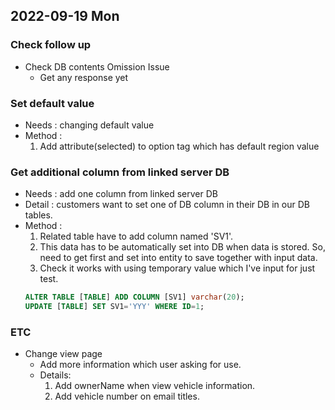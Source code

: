 ## 2022-09-19 Mon

### Check follow up
+ Check DB contents Omission Issue
  + Get any response yet

### Set default value
+ Needs : changing default value
+ Method :
  1. Add attribute(selected) to option tag which has default region value 

### Get additional column from linked server DB
+ Needs : add one column from linked server DB
+ Detail : customers want to set one of DB column in their DB in our DB tables.
+ Method :
  1. Related table have to add column named 'SV1'.
  2. This data has to be automatically set into DB when data is stored. So, need to get first and set into entity to save together with input data.
  3. Check it works with using temporary value which I've input for just test.
  ```sql
  ALTER TABLE [TABLE] ADD COLUMN [SV1] varchar(20);
  UPDATE [TABLE] SET SV1='YYY' WHERE ID=1;
  ```
  
### ETC
+ Change view page
  + Add more information which user asking for use.
  + Details:
    1. Add ownerName when view vehicle information.
    2. Add vehicle number on email titles.
